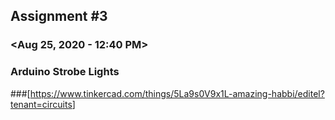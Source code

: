 ## Assignment #3
### <King Dave Palermo>
### <Aug 25, 2020 - 12:40 PM>
### Arduino Strobe Lights 

###[<https://www.tinkercad.com/things/5La9s0V9x1L-amazing-habbi/editel?tenant=circuits>]